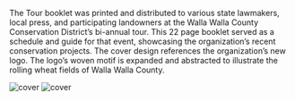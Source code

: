 The Tour booklet was printed and distributed to various state lawmakers, local press, and participating landowners at the Walla Walla County Conservation District’s bi-annual tour. This 22 page booklet served as a schedule and guide for that event, showcasing the organization’s recent conservation projects. The cover design references the organization’s new logo. The logo’s woven motif is expanded and abstracted to illustrate the rolling wheat fields of Walla Walla County.

![cover](design-portfolio/WWCCD/tour-booklet/cover2.jpg)
![cover](design-portfolio/WWCCD/tour-booklet/cover5_thumbnail.jpg)


<!--image: ['design-portfolio/WWCCD/tour-booklet/cover2.jpg','design-portfolio/WWCCD/tour-booklet/cover5_thumbnail.jpg','design-portfolio/WWCCD/tour-booklet/screenshots/8.jpg','design-portfolio/WWCCD/tour-booklet/screenshots/2.jpg','design-portfolio/WWCCD/tour-booklet/screenshots/10.jpg','design-portfolio/WWCCD/tour-booklet/screenshots/12.jpg','design-portfolio/WWCCD/tour-booklet/screenshots/22.jpg','design-portfolio/WWCCD/tour-booklet/screenshots/24.jpg'],-->

<!--https://css-tricks.com/little-stuff-markdown-always-forget-google/--> 